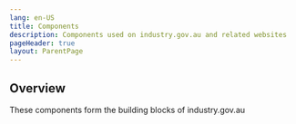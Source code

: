 ```yaml
---
lang: en-US
title: Components
description: Components used on industry.gov.au and related websites
pageHeader: true
layout: ParentPage
---
```


## Overview
These components form the building blocks of industry.gov.au

<SubMenuCards/>
